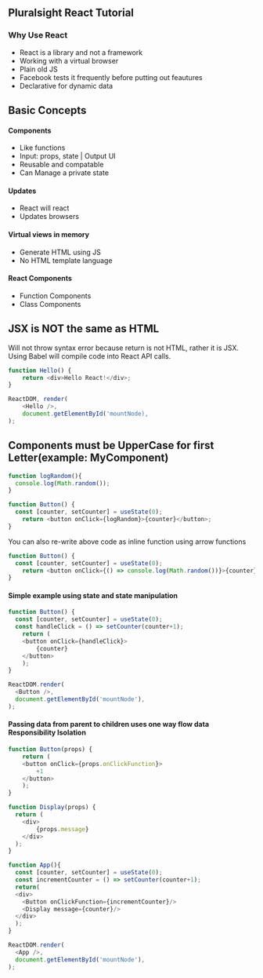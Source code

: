 ## Pluralsight React Tutorial

### Why Use React
* React is a library and not a framework
* Working with a virtual browser
* Plain old JS
* Facebook tests it frequently before putting out feautures
* Declarative for dynamic data

## Basic Concepts
#### Components
* Like functions
* Input: props, state | Output UI
* Reusable and compatable
* Can Manage a private state

#### Updates
* React will react
* Updates browsers

#### Virtual views in memory
* Generate HTML using JS
* No HTML template language

#### React Components
* Function Components
* Class Components

## JSX is NOT the same as HTML
Will not throw syntax error because return is not HTML, rather it is JSX.
Using Babel will compile code into React API calls.

```javascript
function Hello() {
	return <div>Hello React!</div>;
}

ReactDOM, render(
    <Hello />,
    document.getElementById('mountNode),
);
```

## Components must be UpperCase for first Letter(example: MyComponent)

```javascript
function logRandom(){
  console.log(Math.random());
}

function Button() {
  const [counter, setCounter] = useState(0);
	return <button onClick={logRandom}>{counter}</button>;
}
```

You can also re-write above code as inline function using arrow functions
```javascript
function Button() {
  const [counter, setCounter] = useState(0);
	return <button onClick={() => console.log(Math.random())}>{counter}</button>;
}
```

#### Simple example using state and state manipulation
```javascript
function Button() {
  const [counter, setCounter] = useState(0);
  const handleClick = () => setCounter(counter+1);
    return (
    <button onClick={handleClick}>
        {counter}
    </button>
    );
}

ReactDOM.render(
  <Button />, 
  document.getElementById('mountNode'),
);
```

#### Passing data from parent to children uses one way flow data **Responsibility Isolation**
```javascript
function Button(props) {
    return (
    <button onClick={props.onClickFunction}>
        +1
    </button>
    );
}

function Display(props) {
  return (
    <div>
        {props.message}
    </div>
  );
}

function App(){
  const [counter, setCounter] = useState(0);
  const incrementCounter = () => setCounter(counter+1);
  return(
  <div>
    <Button onClickFunction={incrementCounter}/>
    <Display message={counter}/>
  </div>
  );
}

ReactDOM.render(
  <App />, 
  document.getElementById('mountNode'),
);
```
